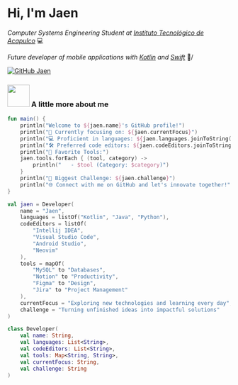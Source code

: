 # Hi, I'm Jaen

_Computer Systems Engineering Student at [Instituto Tecnológico de Acapulco](https://acapulco.tecnm.mx)_ 💻

_Future developer of mobile applications with [Kotlin](https://kotlinlang.org) and [Swift](https://swift.org)_ 🔬/

[![GitHub Jaen](https://img.shields.io/github/followers/jaennova?label=follow&style=social)](https://github.com/jaennova)

### <img src="https://media.giphy.com/media/VgCDAzcKvsR6OM0uWg/giphy.gif" width="50"> A little more about me  

```kotlin
fun main() {
    println("Welcome to ${jaen.name}'s GitHub profile!")
    println("🚀 Currently focusing on: ${jaen.currentFocus}")
    println("💻 Proficient in languages: ${jaen.languages.joinToString()}")
    println("🛠️ Preferred code editors: ${jaen.codeEditors.joinToString()}")
    println("🔧 Favorite Tools:")
    jaen.tools.forEach { (tool, category) ->
        println("   - $tool (Category: $category)")
    }
    println("🎯 Biggest Challenge: ${jaen.challenge}")
    println("🌐 Connect with me on GitHub and let's innovate together!")
}

val jaen = Developer(
    name = "Jaen",
    languages = listOf("Kotlin", "Java", "Python"),
    codeEditors = listOf(
        "Intellij IDEA", 
        "Visual Studio Code",
        "Android Studio", 
        "Neovim"
    ),
    tools = mapOf(
        "MySQL" to "Databases",
        "Notion" to "Productivity",
        "Figma" to "Design",
        "Jira" to "Project Management"
    ),
    currentFocus = "Exploring new technologies and learning every day",
    challenge = "Turning unfinished ideas into impactful solutions"
)

class Developer(
    val name: String,
    val languages: List<String>,
    val codeEditors: List<String>,
    val tools: Map<String, String>,
    val currentFocus: String,
    val challenge: String
)
```

